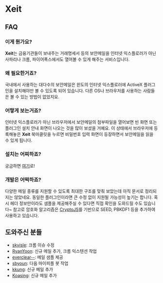 Xeit
====

FAQ
---

### 이게 뭔가요? ###

**Xeit**는 금융기관들이 보내주는 거래명세서 등의 보안메일을 인터넷 익스플로러가 아닌 사파리나 크롬, 파이어폭스에서도 열어볼 수 있게 해주는 서비스입니다.

### 왜 필요한거죠? ###

국내에서 사용하는 대다수의 보안메일은 윈도의 인터넷 익스플로러에 ActiveX 플러그인을 설치해야만 볼 수 있도록 되어 있습니다. 다른 OS나 브라우저를 사용하는 사람들은 볼 수 있는 방법이 없었지요.

### 어떻게 보는거죠? ###

인터넷 익스플로러가 아닌 브라우저에서 보안메일의 첨부파일을 열어보면 빈 화면 또는 플러그인 설치 안내 화면이 나오는 것을 많이 보셨을 거예요. 이 상태에서 브라우저에 등록해놓은 **Xeit** 북마클릿을 누르면 비밀번호 입력 화면이 등장하면서 보안메일을 읽을 수 있게 됩니다.

### 설치는 어찌하죠? ###

궁금하면 [여기](http://tomyun.github.io/xeit/xeit.html)로!

### 개발은 어떡하죠? ###

다양한 메일 종류를 지원할 수 있도록 최대한 구조를 맞춰 보았는데 아직 문서로 정리되지는 않았네요. 동일한 플러그인이라면 큰 수정 없이 지원될 가능성이 높기는 합니다. 혹시 헤더 정보만이라도 샘플을 제공해주실 수 있다면 직접 확인을 도와드릴 수도 있습니다~ 참고로 암호화 알고리즘은 [CryptoJS](https://github.com/tomyun/crypto-js)를 기반으로 SEED, PBKDF1 등을 추가하여 사용하고 있습니다.

도와주신 분들
-------------

* [skyisle](https://github.com/skyisle): 크롬 이슈 수정
* [RyanYoon](https://github.com/RyanYoon): 신규 메일 추가, 크롬 익스텐션 작업
* [everclear--](https://github.com/everclear--): 메일 샘플 제공
* [sbyoun](https://github.com/sbyoun): 다음 마이피플 봇 작업
* [kkung](https://github.com/kkung): 신규 메일 추가
* [Koasing](https://github.com/Koasing): 신규 메일 추가
